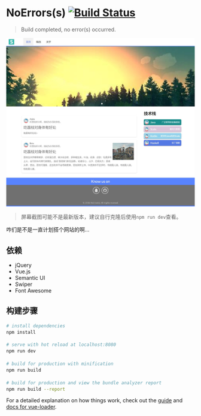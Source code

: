 # NoErrors(s) [![Build Status](https://travis-ci.org/ProgramLeague/website.svg?branch=master&style=flat-square)](https://travis-ci.org/ProgramLeague/website)

> Build completed, no error(s) occurred.

![屏幕截图](https://raw.githubusercontent.com/ProgramLeague/website/master/img/261aea9a-0598-455c-867d-411afe83b063.jpg)

> 屏幕截图可能不是最新版本，建议自行克隆后使用`npm run dev`查看。

咋们是不是一直计划搭个网站的啊...
## 依赖
 - jQuery
 - Vue.js 
 - Semantic UI
 - Swiper
 - Font Awesome

## 构建步骤

``` bash
# install dependencies
npm install

# serve with hot reload at localhost:8080
npm run dev

# build for production with minification
npm run build

# build for production and view the bundle analyzer report
npm run build --report
```

For a detailed explanation on how things work, check out the [guide](http://vuejs-templates.github.io/webpack/) and [docs for vue-loader](http://vuejs.github.io/vue-loader).
